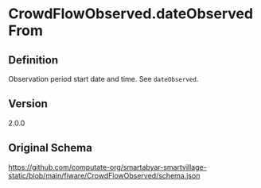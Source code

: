 # CrowdFlowObserved.dateObservedFrom

## Definition
Observation period start date and time. See `dateObserved`.

## Version
2.0.0

## Original Schema
https://github.com/computate-org/smartabyar-smartvillage-static/blob/main/fiware/CrowdFlowObserved/schema.json
